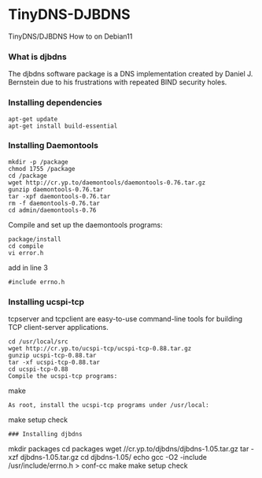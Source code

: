 # TinyDNS-DJBDNS
TinyDNS/DJBDNS How to on Debian11
### What is djbdns
The djbdns software package is a DNS implementation created by Daniel J. Bernstein due to his frustrations with repeated BIND security holes.
### Installing dependencies
````
apt-get update
apt-get install build-essential
````
### Installing Daemontools
````
mkdir -p /package
chmod 1755 /package
cd /package
wget http://cr.yp.to/daemontools/daemontools-0.76.tar.gz
gunzip daemontools-0.76.tar
tar -xpf daemontools-0.76.tar
rm -f daemontools-0.76.tar
cd admin/daemontools-0.76
````
Compile and set up the daemontools programs:
````
package/install
cd compile
vi error.h
````
add in line 3 
````
#include errno.h
````
### Installing ucspi-tcp
tcpserver and tcpclient are easy-to-use command-line tools for building TCP client-server applications.
````
cd /usr/local/src
wget http://cr.yp.to/ucspi-tcp/ucspi-tcp-0.88.tar.gz
gunzip ucspi-tcp-0.88.tar
tar -xf ucspi-tcp-0.88.tar
cd ucspi-tcp-0.88
Compile the ucspi-tcp programs:
````
make
````
As root, install the ucspi-tcp programs under /usr/local:
````
make setup check
````
### Installing djbdns
````
mkdir packages
cd packages
wget //cr.yp.to/djbdns/djbdns-1.05.tar.gz 
tar -xzf djbdns-1.05.tar.gz
cd djbdns-1.05/ 
echo gcc -O2 -include /usr/include/errno.h > conf-cc 
make 
make setup check
````
